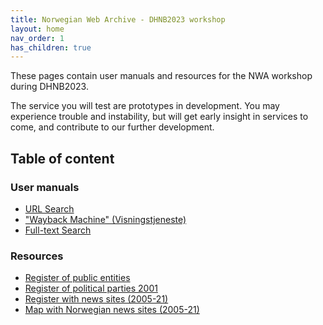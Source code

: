 ```yaml
---
title: Norwegian Web Archive - DHNB2023 workshop
layout: home
nav_order: 1
has_children: true
---
```


These pages contain user manuals and resources for the NWA workshop during DHNB2023.

The service you will test are prototypes in development. You may experience trouble and instability, but will get early insight in services to come, and contribute to our further development.

## Table of content

### User manuals
  - [URL Search](docs/usermanual/url-search.md)
  - ["Wayback Machine" (Visningstjeneste)](docs/usermanual/pywb.md)
  - [Full-text Search](docs/usermanual/fulltext.md)

### Resources
  - [Register of public entities](docs/resources/public.md)
  - [Register of political parties 2001](docs/resources/valg2001.md)
  - [Register with news sites (2005-21)](docs/resources/newssites.md)
  - [Map with Norwegian news sites (2005-21)](https://nettarkivet.beta.nb.no/map)
